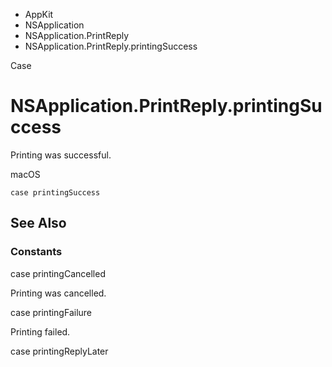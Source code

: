 

- AppKit
- NSApplication
- NSApplication.PrintReply
-  NSApplication.PrintReply.printingSuccess 

Case

# NSApplication.PrintReply.printingSuccess

Printing was successful.

macOS

``` source
case printingSuccess
```

## See Also

### Constants

case printingCancelled

Printing was cancelled.

case printingFailure

Printing failed.

case printingReplyLater

